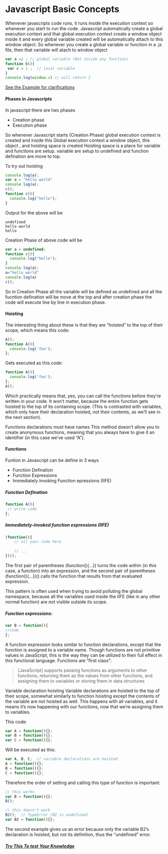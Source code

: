 # Javascript Basic Concepts 

Whenever javascripts code runs, it runs inside the execution context so whenever you start to run the code. Javascript automatically create a global execution context and that global execution context create a window object inside it and every global variable created will be automatically attach to this window object.
So whenever you create a global variable or function in a .js file, then that variable will atach to window object

```javascript 
var a =2 ; // global variable (Not inside any function)
function b(){
 var c = 1 ;  // local variable 
}
console.log(window.a) // will return 2

```
[See the Example for clarifications](https://jsbin.com/zeyesiqoho/edit?js,console)

#### Phases in Javascripts 
In javascript there are two phases
 * Creation phase
 * Execution phase
 
 So whenever Javascript starts (Creation Phase) global execution context is created and inside this Global execution context a window object, this object , and hoisting space is created 
Hoisting space is a place for variable and functions are setup. variable are setup to undefined and function defination are move to top.

To try out hoisting 

``` javascript
console.log(a);
var a = "hello world"
console.log(a);
c();
function c(){
  console.log("hello");
}

```
Output for the above will be
```
undefined
hello world
hello
```
Creation Phase of above code will be 
``` javascript
var a = undefined;
function c(){
  console.log("hello");
}
console.log(a);
a="hello world"
console.log(a)
c();
```

So in Creation Phase all the variable will be defined as undefined and all the fucntion defination will be move at the top and after creation phase the code will execute line by line in execution phase. 


  
#### Hoisting
The interesting thing about these is that they are “hoisted” to the top of their scope, which means this code:
``` javascript
A();
function A(){
  console.log('foo');
};
``` 
Gets executed as this code:
```javascript
function A(){
  console.log('foo');
};
A();
```
Which practically means that, yes, you can call the functions before they’re written in your code. It won’t matter, because the entire function gets hoisted to the top of its containing scope. (This is contrasted with variables, which only have their declaration hoisted, not their contents, as we’ll see in the next section).
  
  Functions declarations must have names
This method doesn’t allow you to create anonymous functions, meaning that you always have to give it an identifier (in this case we’ve used “A”).

#### Functions 
   Funtion in Javascript can be define in 3 ways 
   * Function Defination
   * Function Expressions 
   * Immediately invoking Function epressions (IIFE)
 
##### Function Defination 


``` javascript
function A(){
 // write code
}; 
```

##### Immediately-invoked function expressions (IIFE)
 
 
```javascript
(function(){
    // all your code here
    
    // ...
})();

``` 

The first pair of parentheses (function(){...}) turns the code within (in this case, a function) into an expression, and the second pair of parentheses (function(){...})() calls the function that results from that evaluated expression.

This pattern is often used when trying to avoid polluting the global namespace, because all the variables used inside the IIFE (like in any other normal function) are not visible outside its scope.



##### Function expressions: 

 ```javascript
var B = function(){
//code
};
```
A function expression looks similar to function declarations, except that the function is assigned to a variable name. Though functions are not primitive values in JavaScript, this is the way they can be utilized to their full effect in this functional language. Functions are “first class”:

>[JavaScript] supports passing functions as arguments to other functions, returning them as the values from other functions, and assigning them to variables or storing them in data structures

Variable declaration hoisting
Variable declarations are hoisted to the top of their scope, somewhat similarly to function hoisting except the contents of the variable are not hoisted as well. This happens with all variables, and it means it’s now happening with our functions, now that we’re assigning them to variables.

This code:
```javascript
var A = function(){};
var B = function(){};
var C = function(){};
```
Will be executed as this:
``` javascript
var A, B, C;  // variable declarations are hoisted
A = function(){};
B = function(){};
C = function(){};
```


Therefore the order of setting and calling this type of function is important:
``` javascript
// this works
var B = function(){};
B();

// this doesn't work
B2();  // TypeError (B2 is undefined)
var B2 = function(){};
```
The second example gives us an error because only the variable B2’s declaration is hoisted, but not its definition, thus the “undefined” error.

##### [Try This To test Your Knowledge ](https://javascriptweblog.wordpress.com/2010/07/06/function-declarations-vs-function-expressions/)


